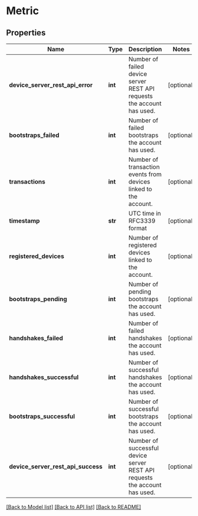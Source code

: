 # Metric

## Properties
Name | Type | Description | Notes
------------ | ------------- | ------------- | -------------
**device_server_rest_api_error** | **int** | Number of failed device server REST API requests the account has used. | [optional] 
**bootstraps_failed** | **int** | Number of failed bootstraps the account has used. | [optional] 
**transactions** | **int** | Number of transaction events from devices linked to the account. | [optional] 
**timestamp** | **str** | UTC time in RFC3339 format | [optional] 
**registered_devices** | **int** | Number of registered devices linked to the account. | [optional] 
**bootstraps_pending** | **int** | Number of pending bootstraps the account has used. | [optional] 
**handshakes_failed** | **int** | Number of failed handshakes the account has used. | [optional] 
**handshakes_successful** | **int** | Number of successful handshakes the account has used. | [optional] 
**bootstraps_successful** | **int** | Number of successful bootstraps the account has used. | [optional] 
**device_server_rest_api_success** | **int** | Number of successful device server REST API requests the account has used. | [optional] 

[[Back to Model list]](../README.md#documentation-for-models) [[Back to API list]](../README.md#documentation-for-api-endpoints) [[Back to README]](../README.md)



